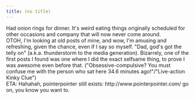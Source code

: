 ```yaml
---
title: (no title)
---
```

<p>Had onion rings for dinner. It's weird eating things originally scheduled for other occasions and company that will now never come around.
<br/>
OTOH, I'm looking at old posts of mine, and wow, I'm amusing and refreshing, given the chance, even if I say so myself. "Dad, god's got the telly on" (a.k.a. thunderstorm to the media generation). Bizarrely, one of the first posts I found was one where I did the exact selfsame thing, to prove I was awesome even before that. ("Obsessive-compulsive? You must confuse me with the person who sat here 34.6 minutes ago!"/"Live-action Kinky Clue")
<br/>
ETA: Hahahah, pointerpointer still exists: http://www.pointerpointer.com/ go on, you know you want to.</p>
